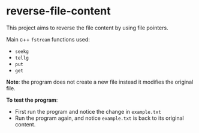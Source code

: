 # reverse-file-content

This project aims to reverse the file content by using file pointers.

Main c++ `fstream` functions used: 

- `seekg`
- `tellg`
- `put`
- `get`

**Note**: the program does not create a new file instead it modifies the original file.

**To test the program**:

- First run the program and notice the change in `example.txt`
- Run the program again, and notice `example.txt` is back to its original content.